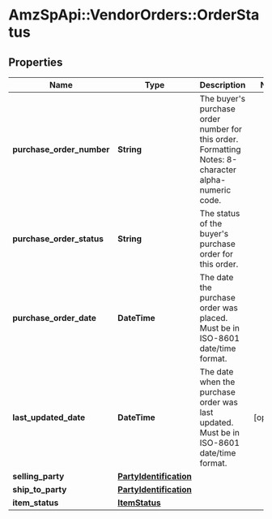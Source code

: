 # AmzSpApi::VendorOrders::OrderStatus

## Properties
Name | Type | Description | Notes
------------ | ------------- | ------------- | -------------
**purchase_order_number** | **String** | The buyer&#x27;s purchase order number for this order. Formatting Notes: 8-character alpha-numeric code. | 
**purchase_order_status** | **String** | The status of the buyer&#x27;s purchase order for this order. | 
**purchase_order_date** | **DateTime** | The date the purchase order was placed. Must be in ISO-8601 date/time format. | 
**last_updated_date** | **DateTime** | The date when the purchase order was last updated. Must be in ISO-8601 date/time format. | [optional] 
**selling_party** | [**PartyIdentification**](PartyIdentification.md) |  | 
**ship_to_party** | [**PartyIdentification**](PartyIdentification.md) |  | 
**item_status** | [**ItemStatus**](ItemStatus.md) |  | 

